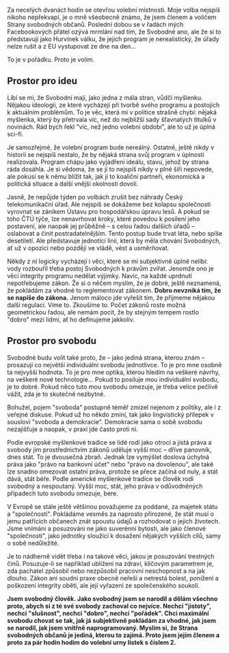 <!-- dcterms:identifier = riderweblog#1274 -->
<!-- dcterms:title = Proč volím Svobodné? Kvůli jejich "naivnímu" programu. -->
<!-- dcterms:abstract = OK, uznávám, že ten titulek je asi tak na úrovni iDnesu, ale nešť :) -->
<!-- np9:categoryId = 1 -->
<!-- x4w:category = Koně -->
<!-- np9:authorId = 1 -->
<!-- np9:authorEmail = michal.valasek@altairis.cz -->
<!-- dcterms:creator = Michal Altair Valášek -->
<!-- dcterms:created = 2013-10-25T03:22:54.533+02:00 -->
<!-- dcterms:dateAccepted = 2013-10-25T03:22:54.893+02:00 -->

Za necelých dvanáct hodin se otevřou volební místnosti. Moje volba nejspíš nikoho nepřekvapí, je o mně všeobecně známo, že jsem členem a voličem Strany svobodných občanů. Poslední dobou se v řadách mých Facebookových přátel ozývá mrmlání nad tím, že Svobodné ano, ale že si to představují jako Hurvínek válku, že jejich program je nerealistický, že úřady nelze rušit a z EU vystupovat ze dne na den…

To je v pořádku. Proto je volím.

## Prostor pro ideu

Líbí se mi, že Svobodní mají, jako jedna z mála stran, vůdčí myšlenku. Nějakou ideologii, ze které vycházejí při tvorbě svého programu a postojích k aktuálním problémům. To je věc, která mi v politice strašně chybí: nějaká myšlenka, který by přetrvala víc, než do nejbližší sady šťavnatých titulků v novinách. Rád bych řekl "víc, než jedno volební období", ale to už je úplná sci-fi.

Je samozřejmé, že volební program bude nereálný. Ostatně, ještě nikdy v historii se nejspíš nestalo, že by nějaká strana svůj program v úplnosti realizovala. Program chápu jako vyjádření ideálu, stavu, jehož by strana ráda dosáhla. Je si vědoma, že se jí to nejspíš nikdy v plné šíři nepovede, ale pokusí se k němu blížit tak, jak jí to koaliční partneři, ekonomická a politická situace a další vnější okolnosti dovolí. 

Jasně, že nepůjde týden po volbách zrušit bez náhrady Český telekomunikační úřad. Ale nejspíš se dokážeme bez kolapsu společnosti vyrovnat se zánikem Ústavu pro hospodářskou úpravu lesů. A pokud se toho ČTÚ týče, lze nenavrhovat kroky, které povedou k posílení jeho postavení, ale naopak jej průběžně – s celou řadou dalších úřadů – oslabovat a činit postradatelnějším. Tento postup bude trvat léta, nebo spíše desetiletí. Ale představuje jednotící linii, která by měla chování Svobodných, ať už v opozici nebo později ve vládě, vést a usměrňovat.

Někdy z ní logicky vycházejí i věci, které se mi subjektivně úplně nelíbí: vody rozbouřil třeba postoj Svobodných k právům zvířat. Jenomže ono je věcí integrity programu nedělat výjimky. Navíc, na každé uprdnutí nepotřebujeme zákon. Že si o něčem myslím, že je dobré, ještě neznamená, že pokládám za vhodné to reglementovat zákonem. **Dobro nevzniká tím, že se napíše do zákona.** Jenom máloco jde vyřešit tím, že přijmeme nějakou další regulaci. Víme to. Zkoušíme to. Počet zákonů roste možná geometrickou řadou, ale nemám pocit, že by stejným tempem rostlo "dobro" mezi lidmi, ať ho definujeme jakkoliv.

## Prostor pro svobodu

Svobodné budu volit také proto, že – jako jediná strana, kterou znám – prosazují co největší individuální svobodu jednotlivce. To je pro mne osobně ta nejvyšší hodnota. To je pro mne optika, kterou hledím na veškeré návrhy, na veškeré nové technologie… Pokud to posiluje mou individuální svobodu, je to dobré. Pokud něco tuto mou svobodu omezuje, je třeba velice pečlivě vážit, zda je to skutečně nezbytné.

Bohužel, pojem "svoboda" postupně téměř zmizel nejenom z politiky, ale i z veřejné diskuse. Pokud už ho někdo zmíní, tak jako lingvistický přílepek v sousloví "svoboda a demokracie". Demokracie sama o sobě svobodu nezajišťuje a naopak, v praxi jde často proti ní. 

Podle evropské myšlenkové tradice se lidé rodí jako otroci a jistá práva a svobody jim prostřednictvím zákonů uděluje vyšší moc – dříve panovník, dnes stát. To je dvousečná zbraň. Jednak lze vymýšlet doslova úchylná práva jako "právo na bankovní účet" nebo "právo na dovolenou", ale také lze snadno omezovat ostatní práva, protože se přece začíná od nuly, a stát dává, stát béře. Podle americké myšlenkové tradice se člověk rodí svobodný a nespoutaný. Vyšší moc, stát, jeho práva v odůvodněných případech tuto svobodu omezuje, bere.

V Evropě se stále ještě většinou považujeme za poddané, za majetek státu a "společnosti". Pokládáme vesměs za naprosto přirozené, že stát musí o jemu patřících občanech znát spoustu údajů a rozhodovat o jejich životech. Jsme vnímáni a posuzováni ne jako suverénní bytosti, ale jako členové "společnosti", jako jednotky sloužící k dosažení nějakých vyšších cílů, samy o sobě nedůležité. 

Je to nádherně vidět třeba i na takové věci, jakou je posuzování trestných činů. Posuzuje-li se například ublížení na zdraví, klíčovým parametrem je, zda pachatel způsobil nebo nezpůsobil pracovní neschopnost a na jak dlouho. Zákon ani soudní praxe obecně neřeší a netrestá bolest, ponížení a poškození integrity oběti, ale její vyřazení ze společenského soukolí.

**Jsem svobodný člověk. Jako svobodný jsem se narodil a dělám všechno proto, abych si z té své svobody zachoval co nejvíce. Nechci "jistoty", nechci "slušnost", nechci "dobro", nechci "pořádek". Chci maximální svobodu chovat se tak, jak já subjektivně pokládám za vhodné, jak jsem se narodil, jak jsem vnitřně naprogramovaný. Myslím si, že Strana svobodných občanů je jediná, kterou to zajímá. Proto jsem jejím členem a proto za pár hodin hodím do volební urny lístek s číslem 2.**